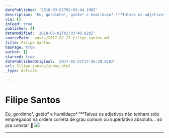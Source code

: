 ```yaml
---
datePublished: '2018-03-02T02:03:44.190Z'
description: "Eu, gordinho¹, gatão² e humildaço³ ¹²³Talvez os adjetivos não tenham sido empregados na ordem correta de grau comum ou superlativo absoluto... só pra constar \uD83D\uDE2C"
via: {}
inFeed: true
publisher: {}
dateModified: '2018-03-02T02:03:40.829Z'
sourcePath: _posts/2017-02-27-filipe-santos.md
title: Filipe Santos
hasPage: true
author: []
starred: true
datePublishedOriginal: '2017-02-27T17:56:39.018Z'
url: filipe-santos/index.html
_type: Article

---
```

# Filipe Santos

Eu, gordinho¹, gatão² e humildaço³ ¹²³Talvez os adjetivos não tenham sido empregados na ordem correta de grau comum ou superlativo absoluto... só pra constar 😬
![](https://s3-us-west-2.amazonaws.com/the-grid-img/p/909dfa2110ca95403d69c1745f309f312d78a8a9.jpg)

---